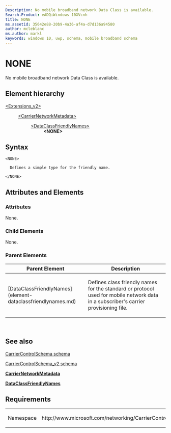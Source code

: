 ```yaml
---
Description: No mobile broadband network Data Class is available.
Search.Product: eADQiWindows 10XVcnh
title: NONE
ms.assetid: 35642e88-20b9-4a36-af4a-d7d136a94580
author: mcleblanc
ms.author: markl
keywords: windows 10, uwp, schema, mobile broadband schema
---
```


# NONE


No mobile broadband network Data Class is available.

## Element hierarchy

<dl>
<dt><a href="element-extensions-v2.md">&lt;Extensions_v2&gt;</a></dt>
<dd>
<dl>
<dt><a href="element-carriernetworkmetadata.md">&lt;CarrierNetworkMetadata&gt;</a></dt>
<dd>
<dl>
<dt><a href="element-dataclassfriendlynames.md">&lt;DataClassFriendlyNames&gt;</a></dt>
<dd><b>&lt;NONE&gt;</b></dd>
</dl>
</dd>
</dl>
</dd>
</dl>

## Syntax

``` syntax
<NONE>

  Defines a simple type for the friendly name.

</NONE>
```

## Attributes and Elements


### Attributes

None.

### Child Elements

None.

### Parent Elements

<table>
<colgroup>
<col width="50%" />
<col width="50%" />
</colgroup>
<thead>
<tr class="header">
<th>Parent Element</th>
<th>Description</th>
</tr>
</thead>
<tbody>
<tr class="odd">
<td>[DataClassFriendlyNames](element-dataclassfriendlynames.md)</td>
<td><p>Defines class friendly names for the standard or protocol used for mobile network data in a subscriber's carrier provisioning file.</p></td>
</tr>
</tbody>
</table>

 

## See also


[CarrierControlSchema schema](https://msdn.microsoft.com/library/windows/apps/hh868312)

[CarrierControlSchema\_v2 schema](schema-root.md)

[**CarrierNetworkMetadata**](element-carriernetworkmetadata.md)

[**DataClassFriendlyNames**](element-dataclassfriendlynames.md)

## Requirements

<table>
<colgroup>
<col width="50%" />
<col width="50%" />
</colgroup>
<tbody>
<tr class="odd">
<td><p>Namespace</p></td>
<td><p>http://www.microsoft.com/networking/CarrierControl/v2</p></td>
</tr>
</tbody>
</table>

 

 



